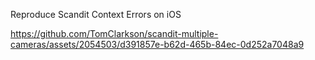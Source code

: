 Reproduce Scandit Context Errors on iOS

https://github.com/TomClarkson/scandit-multiple-cameras/assets/2054503/d391857e-b62d-465b-84ec-0d252a7048a9

